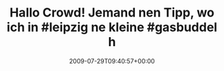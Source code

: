 ---
retweeted: false
source: <a href="http://twitter.com" rel="nofollow">Twitter Web Client</a>
entities:
  hashtags:
  - text: leipzig
    indices:
    - '40'
    - '48'
  - text: gasbuddel
    indices:
    - '59'
    - '69'
  symbols: []
  user_mentions: []
  urls: []
display_text_range:
- '0'
- '81'
favorite_count: '0'
id_str: '2907129315'
truncated: false
retweet_count: '0'
id: '2907129315'
created_at: Wed Jul 29 09:40:57 +0000 2009
favorited: false
full_text: 'Hallo Crowd! Jemand nen Tipp, wo ich in #leipzig ne kleine #gasbuddel
  herbekomme?'
lang: de
tags:
- leipzig
- gasbuddel
- pesos/twitter
date: '2009-07-29T09:40:57+00:00'
src: https://twitter.com/bascht/status/2907129315
original_url: https://twitter.com/bascht/status/2907129315
type: twitter_tweet
text: 'Hallo Crowd! Jemand nen Tipp, wo ich in #leipzig ne kleine #gasbuddel herbekomme?'
title: 'Hallo Crowd! Jemand nen Tipp, wo ich in #leipzig ne kleine #gasbuddel h'

---